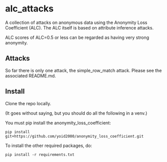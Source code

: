 # alc_attacks

A collection of attacks on anonymous data using the Anonymity Loss Coefficient (ALC). The ALC itself is based on attribute inference attacks.

ALC scores of ALC=0.5 or less can be regarded as having very strong anonymity.

## Attacks

So far there is only one attack, the simple_row_match attack. Please see the associated README.md.


## Install

Clone the repo locally.

(It goes without saying, but you should do all the following in a venv.)

You must pip install the anonymity_loss_coefficient:

`pip install git+https://github.com/yoid2000/anonymity_loss_coefficient.git`

To install the other required packages, do:

`pip install -r requirements.txt`